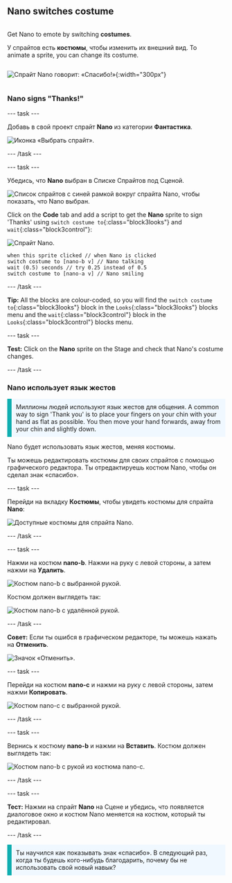 ## Nano switches costume

<div style="display: flex; flex-wrap: wrap">
<div style="flex-basis: 200px; flex-grow: 1; margin-right: 15px;">

Get Nano to emote by switching **costumes**.

У спрайтов есть **костюмы**, чтобы изменить их внешний вид. To animate a sprite, you can change its costume.

</div>
<div>

![Спрайт Nano говорит: «Спасибо!»](images/nano-step-2.png){:width="300px"}

</div>
</div>

### Nano signs "Thanks!"

--- task ---

Добавь в свой проект спрайт **Nano** из категории **Фантастика**.

![Иконка «Выбрать спрайт».](images/choose-sprite-menu.png)

--- /task ---

--- task ---

Убедись, что **Nano** выбран в Списке Спрайтов под Сценой.

![Список спрайтов с синей рамкой вокруг спрайта Nano, чтобы показать, что Nano выбран.](images/nano-selected.png)


Click on the **Code** tab and add a script to get the **Nano** sprite to sign 'Thanks' using `switch costume to`{:class="block3looks"} and `wait`{:class="block3control"}:

![Спрайт Nano.](images/nano-sprite.png)

```blocks3
when this sprite clicked // when Nano is clicked
switch costume to [nano-b v] // Nano talking
wait (0.5) seconds // try 0.25 instead of 0.5
switch costume to [nano-a v] // Nano smiling
```
--- /task ---

**Tip:** All the blocks are colour-coded, so you will find the `switch costume to`{:class="block3looks"} block in the `Looks`{:class="block3looks"} blocks menu and the `wait`{:class="block3control"} block in the `Looks`{:class="block3control"} blocks menu.

--- task ---

**Test:** Click on the **Nano** sprite on the Stage and check that Nano's costume changes.

--- /task ---

### Nano использует язык жестов

<p style="border-left: solid; border-width:10px; border-color: #0faeb0; background-color: aliceblue; padding: 10px;">Миллионы людей используют язык жестов для общения. A common way to sign 'Thank you' is to place your fingers on your chin with your hand as flat as possible. You then move your hand forwards, away from your chin and slightly down. 
</p>

<!-- Add a video of someone signing -->

Nano будет использовать язык жестов, меняя костюмы.

Ты можешь редактировать костюмы для своих спрайтов с помощью графического редактора. Ты отредактируешь костюм Nano, чтобы он сделал знак «спасибо».

--- task ---

Перейди на вкладку **Костюмы**, чтобы увидеть костюмы для спрайта **Nano**:

![Доступные костюмы для спрайта Nano.](images/nano-costumes.png)

--- /task ---

--- task ---

Нажми на костюм **nano-b**. Нажми на руку с левой стороны, а затем нажми на **Удалить**.

![Костюм nano-b с выбранной рукой.](images/nano-arm-selected.png)

Костюм должен выглядеть так:

![Костюм nano-b с удалённой рукой.](images/nano-arm-deleted.png)

--- /task ---

**Совет:** Если ты ошибся в графическом редакторе, ты можешь нажать на **Отменить**.

![Значок «Отменить».](images/nano-undo.png)

--- task ---

Перейди на костюм **nano-c** и нажми на руку с левой стороны, затем нажми **Копировать**.

![Костюм nano-c с выбранной рукой.](images/nano-c-arm-selected.png)

--- /task ---

--- task ---

Вернись к костюму **nano-b** и нажми на **Вставить**. Костюм должен выглядеть так:

![Костюм nano-b с рукой из костюма nano-c.](images/nano-b-new-arm.png)

--- /task ---

--- task ---

**Тест:** Нажми на спрайт **Nano** на Сцене и убедись, что появляется диалоговое окно и костюм Nano меняется на костюм, который ты редактировал.

--- /task ---

<p style="border-left: solid; border-width:10px; border-color: #0faeb0; background-color: aliceblue; padding: 10px;">Ты научился как показывать знак «спасибо». В следующий раз, когда ты будешь кого-нибудь благодарить, почему бы не использовать свой новый навык?
</p>

